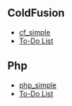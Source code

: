 ## ColdFusion 
* [cf_simple](https://github.com/nastanford/cf_simple)
* [To-Do List](https://github.com/nastanford/cf_todolist)

## Php 
* [php_simple](https://github.com/nastanford/php_simple)
* [To-Do List](https://github.com/nastanford/php_todolist)
